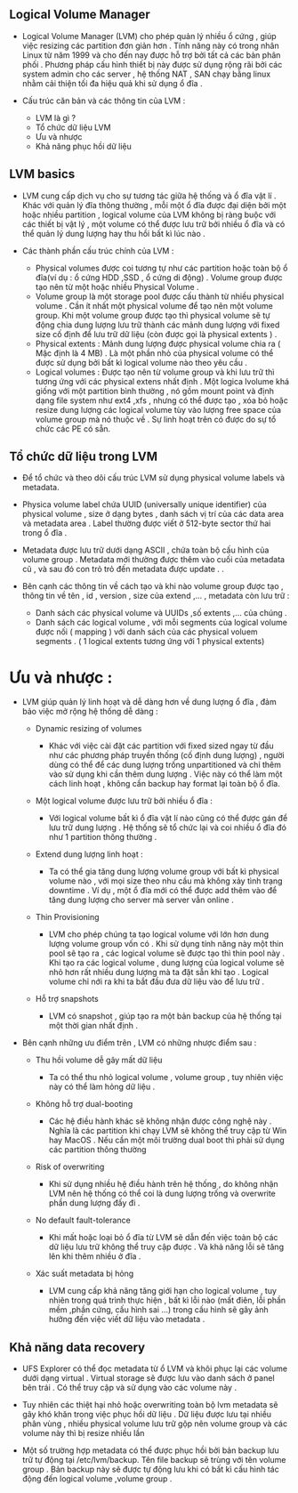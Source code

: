 
## Logical Volume Manager
- Logical Volume Manager (LVM) cho phép quản lý nhiều ổ cứng , giúp việc resizing các partition đơn giản hơn . Tính năng này có trong nhân Linux từ năm 1999 và cho đến nay được hỗ trợ bởi tất cả các bản phân phối . Phương pháp cấu hình thiết bị này được sử dụng rộng rãi bởi các system admin cho các server , hệ thống NAT , SAN chạy bằng linux nhằm cải thiện tối đa hiệu quả khi sử dụng ổ đĩa . 

- Cấu trúc căn bản và các thông tin của LVM :  

    - LVM là gì ?
    - Tổ chức dữ liệu LVM 
    - Ưu và nhược 
    - Khả năng phục hồi dữ liệu 

## LVM basics
- LVM cung cấp dịch vụ cho sự tương tác giữa hệ thống và ổ đĩa vật lí . Khác với quản lý đĩa thông thường , mỗi một ổ đĩa được đại diện bởi một hoặc nhiều partition , logical volume của LVM không bị ràng buộc với các thiết bị vật lý , một volume có thể được lưu trữ bởi nhiều ổ đĩa và có thể quản lý dung lượng hay thu hồi bất kì lúc nào .

- Các thành phần cấu trúc chính của LVM :  
    
    -   Physical volumes được coi tương tự như các partition hoặc toàn bộ ổ đĩa(ví dụ : ổ cứng HDD ,SSD , ổ cứng di động) . Volume group được tạo nên từ một hoặc nhiều Physical Volume .
    - Volume group là một storage pool được cấu thành từ nhiều physical volume . Cần ít nhất một physical volume để tạo nên một volume group. Khi một volume group được tạo thì physical volume sẽ tự động chia dung lượng lưu trữ thành các mảnh dung lượng với fixed size cố định để lưu trữ dữ liệu (còn được gọi là physical extents ) .
    - Physical extents : Mảnh dung lượng được physical volume chia ra ( Mậc định là 4 MB) . Là một phần nhỏ của physical volume có thể được sử dụng bởi bất kì logical volume nào theo yêu cầu .  
    - Logical volumes : Được tạo nên từ volume group và khi lưu trữ thì tương ứng với các physical extens nhất định . Một logica lvolume khá giống với một partition bình thường , nó gồm mount point và định dạng file system như ext4 ,xfs , nhưng có thể được tạo , xóa bỏ hoặc resize dung lượng các logical volume tùy vào lượng free space của volume group mà nó thuộc về . Sự linh hoạt trên có được do sự tổ chức các PE có sẵn. 

## Tổ chức dữ liệu trong LVM   

- Để tổ chức và theo dõi cấu trúc LVM sử dụng physical volume labels và metadata.
- Physica volume label chứa UUID (universally unique identifier) của physical volume , size ở dạng bytes , danh sách vị trí của các data area và metadata area . Label thường được viết ở 512-byte sector thứ hai trong ổ đĩa .

- Metadata được lưu trữ dưới dạng ASCII , chứa toàn bộ cấu hình của volume group . Metadata mới thường được thêm vào cuối của metadata cũ , và sau đó con trỏ trỏ đến metadata được update .
. 
- Bên cạnh các thông tin về cách tạo và khi nào volume group được tạo , thông tin về tên , id , version , size của extend ,... , metadata còn lưu trữ :  
   - Danh sách các physical volume và UUIDs ,số extents ,... của chúng . 
   - Danh sách các logical volume , với mỗi segments của logical volume được nối ( mapping ) với danh sách của  các physical voluem segments . ( 1 logical extents tương ứng với 1 physical extents)

# Ưu và nhược :  

- LVM giúp quản lý linh hoạt và dễ dàng hơn về dung lượng ổ đĩa , đảm bảo việc mở rộng hệ thống dễ dàng :

    -  Dynamic resizing of volumes
        - Khác với việc cài đặt các partition với fixed sized ngay từ đầu như các phương pháp truyền thống (cố định dung lượng) , người dùng có thể để các dung lượng trống unpartitioned và chỉ thêm vào sử dụng khi cần thêm dung lượng . Việc này có thể làm một cách linh hoạt , không cần backup hay format lại toàn bộ ổ đĩa. 
    - Một logical volume được lưu trữ bởi nhiều ổ đĩa :  
       - Với logical volume bất kì ổ đĩa vật lí nào cũng có thể được gán để lưu trữ dung lượng . Hệ thống sẽ tổ chức lại và coi nhiều ổ đĩa đó như 1 partition thông thường .

    - Extend dung lượng linh hoạt : 
       - Ta có thể gia tăng dung lượng volume group với bất kì physical volume nào , với mọi size theo nhu cầu mà không xảy tình trạng downtime . Ví dụ , một ổ đĩa mới có thể được add thêm vào để tăng dung lượng cho server mà server vẫn online .
    - Thin Provisioning
        - LVM cho phép chúng ta tạo logical volume với lớn hơn dung lượng volume group vốn có . Khi sử dụng tính năng này một thin pool sẽ tạo ra , các logical volume sẽ được tạo thì thin pool này . Khi tạo ra các logical volume , dung lượng của logical volume sẽ nhỏ hơn rất nhiều dung lượng mà ta đặt sẵn khi tạo . Logical volume chỉ nới ra khi ta bắt đầu đưa dữ liệu vào để lưu trữ .
   
    -  Hỗ trợ snapshots
        - LVM có snapshot , giúp tạo ra một bản backup của hệ thống tại một thời gian nhất định . 
      
- Bên cạnh những ưu điểm trên , LVM có những nhược điểm sau :  

    - Thu hồi volume dễ gây mất dữ liệu
        - Ta có thể thu nhỏ logical volume , volume group , tuy nhiên việc này có thể làm hỏng dữ liệu . 
   
    - Không hỗ trợ dual-booting
        - Các hệ điều hành khác sẽ không nhận được công nghệ này . Nghĩa là các partition khi chạy LVM sẽ không thể truy cập từ Win hay MacOS . Nếu cần một môi trường dual boot thì phải sử dụng các partition thông thường
  
    - Risk of overwriting
        - Khi sử dụng nhiều hệ điều hành trên hệ thống , do không nhận LVM nên hệ thống có thể coi là dung lượng trống và overwrite phần dung lượng đấy đi .

   - No default fault-tolerance
        - Khi mất hoặc loại bỏ ổ đĩa từ LVM sẽ dẫn đến việc toàn bộ các dữ liệu lưu trữ không thể truy cập được . Và khả năng lỗi sẽ tăng lên khi thêm nhiều ở đĩa .

    - Xác suất metadata bị hỏng 
        - LVM cung cấp khả năng tăng giới hạn cho logical volume , tuy nhiên trong quá trình thực hiện , bất kì lỗi nào (mất điên, lỗi phần mềm ,phần cứng, cấu hình sai ...) trong cấu hình sẽ gây ảnh hưởng đến việc viết dữ liệu vào metadata .

## Khả năng data recovery
-  UFS Explorer có thể đọc metadata từ ổ LVM và khôi phục lại các volume dưới dạng virtual . Virtual storage sẽ được lưu vào danh sách ở panel bên trái . Có thể truy cập và sử dụng vào các volume này .

- Tuy nhiên các thiệt hại nhỏ hoặc overwriting toàn bộ lvm metadata sẽ gây khó khăn trong việc phục hồi dữ liệu . Dữ liệu được lưu tại nhiều phân vùng , nhiều physical volume lưu trữ gộp nên volume group và các volume này thì bị resize nhiều lần 

- Một số trường hợp metadata có thể được phục hồi bởi bản backup lưu trữ tự động tại /etc/lvm/backup. Tên file backup sẽ trùng với tên volume group . Bản backup này sẽ được tự động lưu khi có bất kì cấu hình tác động đến logical volume ,volume group .
